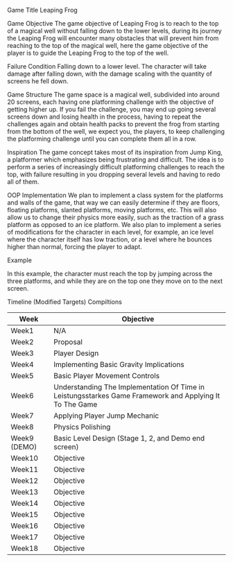 Game Title
Leaping Frog

Game Objective
The game objective of Leaping Frog is to reach to the top of a magical well without falling down to the lower levels, during its journey the Leaping Frog will encounter many obstacles that will prevent him from reaching to the top of the magical well, here the game objective of the player is to guide the Leaping Frog to the top of the well.

Failure Condition
Falling down to a lower level. The character will take damage after falling down, with the damage scaling with the quantity of screens he fell down. 

Game Structure
The game space is a magical well, subdivided into around 20 screens, each having one platforming challenge with the objective of getting higher up. If you fail the challenge, you may end up going several screens down and losing health in the process, having to repeat the challenges again and obtain health packs to prevent the frog from starting from the bottom of the well, we expect you, the players, to keep challenging the platforming challenge until you can complete them all in a row.

Inspiration
The game concept takes most of its inspiration from Jump King, a platformer which emphasizes being frustrating and difficult. The idea is to perform a series of increasingly difficult platforming challenges to reach the top, with failure resulting in you dropping several levels and having to redo all of them.

OOP Implementation
We plan to implement a class system for the platforms and walls of the game, that way we can easily determine if they are floors, floating platforms, slanted platforms, moving platforms, etc. This will also allow us to change their physics more easily, such as the traction of a grass platform as opposed to an ice platform. We also plan to implement a series of modifications for the character in each level, for example, an ice level where the character itself has low traction, or a level where he bounces higher than normal, forcing the player to adapt. 

Example

In this example, the character must reach the top by jumping across the three platforms, and while they are on the top one they move on to the next screen.




Timeline (Modified Targets) Compiltions

|      Week     |   Objective   |
| ------------- | ------------- |
|      Week1    |      N/A      |
|      Week2    |   Proposal    |
|      Week3    |   Player Design   |
|      Week4    |   Implementing Basic Gravity Implications   |
|      Week5    |   Basic Player Movement Controls   |
|      Week6    |   Understanding The Implementation Of Time in Leistungsstarkes Game Framework and Applying It To The Game   |
|      Week7    |   Applying Player Jump Mechanic   | Done
|      Week8    |   Physics Polishing   |
|  Week9 (DEMO) |   Basic Level Design (Stage 1, 2, and Demo end screen)   |
|      Week10   |   Objective   |
|      Week11   |   Objective   |
|      Week12   |   Objective   |
|      Week13   |   Objective   |
|      Week14   |   Objective   |
|      Week15   |   Objective   |
|      Week16   |   Objective   |
|      Week17   |   Objective   |
|      Week18   |   Objective   |






